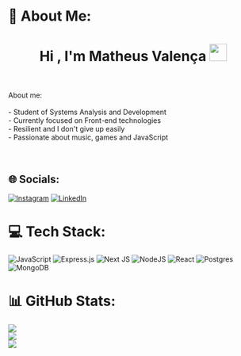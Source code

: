 # 💫 About Me:
<h1 align="center"><b>Hi , I'm Matheus Valença </b><img src="https://media.giphy.com/media/hvRJCLFzcasrR4ia7z/giphy.gif" width="35"></h1><br><br>About me:<br><br>- Student of Systems Analysis and Development<br>- Currently focused on Front-end technologies<br>- Resilient and I don't give up easily<br>- Passionate about music, games and JavaScript<br><br><br>


## 🌐 Socials:
[![Instagram](https://img.shields.io/badge/Instagram-%23E4405F.svg?logo=Instagram&logoColor=white)](https://instagram.com/matheus__valenca) [![LinkedIn](https://img.shields.io/badge/LinkedIn-%230077B5.svg?logo=linkedin&logoColor=white)](https://linkedin.com/in/francisco-matheus-valença-13b730226) 

# 💻 Tech Stack:
![JavaScript](https://img.shields.io/badge/javascript-%23323330.svg?style=for-the-badge&logo=javascript&logoColor=%23F7DF1E) ![Express.js](https://img.shields.io/badge/express.js-%23404d59.svg?style=for-the-badge&logo=express&logoColor=%2361DAFB) ![Next JS](https://img.shields.io/badge/Next-black?style=for-the-badge&logo=next.js&logoColor=white) ![NodeJS](https://img.shields.io/badge/node.js-6DA55F?style=for-the-badge&logo=node.js&logoColor=white) ![React](https://img.shields.io/badge/react-%2320232a.svg?style=for-the-badge&logo=react&logoColor=%2361DAFB) ![Postgres](https://img.shields.io/badge/postgres-%23316192.svg?style=for-the-badge&logo=postgresql&logoColor=white) ![MongoDB](https://img.shields.io/badge/MongoDB-%234ea94b.svg?style=for-the-badge&logo=mongodb&logoColor=white)
# 📊 GitHub Stats:
![](https://github-readme-stats.vercel.app/api?username=Matheus351&theme=tokyonight&hide_border=false&include_all_commits=true&count_private=true)<br/>
![](https://github-readme-streak-stats.herokuapp.com/?user=Matheus351&theme=tokyonight&hide_border=false)<br/>
![](https://github-readme-stats.vercel.app/api/top-langs/?username=Matheus351&theme=tokyonight&hide_border=false&include_all_commits=true&count_private=true&layout=compact)

<!-- Proudly created with GPRM ( https://gprm.itsvg.in ) -->

